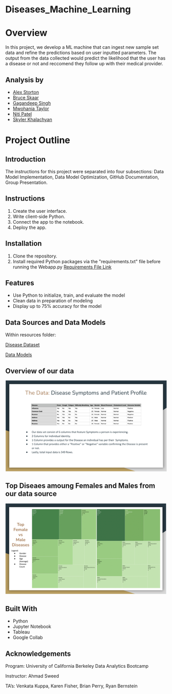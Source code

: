 # Diseases_Machine_Learning
# Overview
In this project,  we develop a ML machine that can ingest new sample set data and refine the predictions based on user inputted parameters. The output from the data collected would predict the likelihood that the user has a disease or not and reccomend they follow up with their medical provider. 

## Analysis by
- [Alex Storton](https://github.com/astorton)
- [Bruce Skaar](https://github.com/bskaar)
- [Gagandeep Singh](https://github.com/gsingh510)
- [Mwohania Taylor](https://github.com/nia12taylor)
- [Niti Patel](https://github.com/niti2442)
- [Skyler Khalachyan](https://github.com/SkylerKhalachyan)

# Project Outline

## Introduction
The instructions for this project were separated into four subsections: Data Model Implementation, Data Model Optimization, GitHub Documentation, Group Presentation. 

## Instructions

1. Create the user interface.
2. Write client-side Python.
3. Connect the app to the notebook.
4. Deploy the app.

## Installation

1. Clone the repository.
2. Install required Python packages via the "requirements.txt" file before running the Webapp.py
   [Requirements File Link](https://github.com/gsingh510/Diseases_Machine_Learning/blob/44f7832aef4e4b69a4c114b67fd2cd8a16fd4271/Project4Group3Final/requirements.txt)

## Features

- Use Python to initialize, train, and evaluate the model
- Clean data in preparation of modeling
- Display up to 75% accuracy for the model

## Data Sources and Data Models

Within resources folder:

[Disease Dataset](https://github.com/gsingh510/Diseases_Machine_Learning/tree/70cadf738cf96822ea967d40323ba2d4b62cde52/Project4Group3Final/Data)

[Data Models](https://github.com/gsingh510/Diseases_Machine_Learning/tree/70cadf738cf96822ea967d40323ba2d4b62cde52/Models)


## Overview of our data
![alt text](https://github.com/gsingh510/Diseases_Machine_Learning/blob/d5bd1825ee3608a1423cece974a8e59f6ca8b21e/Data%20Images/Screen%20Shot%202023-08-21%20at%2010.27.17%20AM.png)

## Top Diseaes amoung Females and Males from our data source 
![alt text](https://github.com/gsingh510/Diseases_Machine_Learning/blob/d5bd1825ee3608a1423cece974a8e59f6ca8b21e/Data%20Images/Screen%20Shot%202023-08-21%20at%2010.27.29%20AM.png)

## Built With

- Python
- Jupyter Notebook
- Tableau
- Google Collab



## Acknowledgements
Program: University of California Berkeley Data Analytics Bootcamp

Instructor: Ahmad Sweed

TA’s: Venkata Kuppa, Karen Fisher, Brian Perry, Ryan Bernstein
   

   

